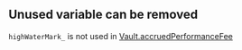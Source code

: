 ## Unused variable can be removed

`highWaterMark_` is not used in [Vault.accruedPerformanceFee](https://github.com/climber2002/2023-01-popcorn/blob/1a6aea3e5e39de10befc61884d64a7dd8db4624e/src/vault/Vault.sol#L448)

